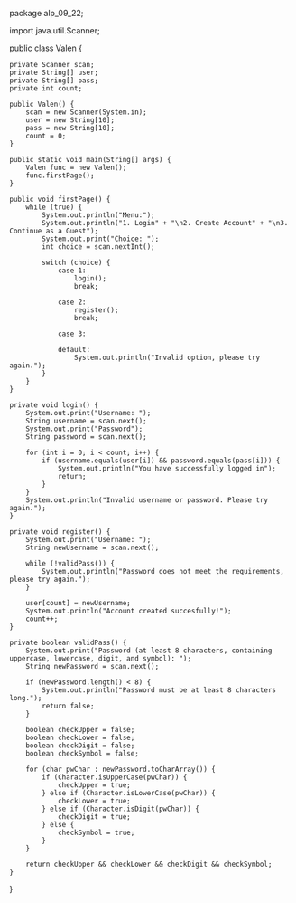 package alp_09_22;

import java.util.Scanner;

public class Valen {

    private Scanner scan;
    private String[] user;
    private String[] pass;
    private int count;

    public Valen() {
        scan = new Scanner(System.in);
        user = new String[10];
        pass = new String[10];
        count = 0;
    }

    public static void main(String[] args) {
        Valen func = new Valen();
        func.firstPage();
    }

    public void firstPage() {
        while (true) {
            System.out.println("Menu:");
            System.out.println("1. Login" + "\n2. Create Account" + "\n3. Continue as a Guest");
            System.out.print("Choice: ");
            int choice = scan.nextInt();

            switch (choice) {
                case 1:
                    login();
                    break;

                case 2:
                    register();
                    break;

                case 3:

                default:
                    System.out.println("Invalid option, please try again.");
            }
        }
    }

    private void login() {
        System.out.print("Username: ");
        String username = scan.next();
        System.out.print("Password");
        String password = scan.next();

        for (int i = 0; i < count; i++) {
            if (username.equals(user[i]) && password.equals(pass[i])) {
                System.out.println("You have successfully logged in");
                return;
            }
        }
        System.out.println("Invalid username or password. Please try again.");
    }

    private void register() {
        System.out.print("Username: ");
        String newUsername = scan.next();

        while (!validPass()) {
            System.out.println("Password does not meet the requirements, please try again.");
        }

        user[count] = newUsername;
        System.out.println("Account created succesfully!");
        count++;
    }

    private boolean validPass() {
        System.out.print("Password (at least 8 characters, containing uppercase, lowercase, digit, and symbol): ");
        String newPassword = scan.next();

        if (newPassword.length() < 8) {
            System.out.println("Password must be at least 8 characters long.");
            return false;
        }

        boolean checkUpper = false;
        boolean checkLower = false;
        boolean checkDigit = false;
        boolean checkSymbol = false;

        for (char pwChar : newPassword.toCharArray()) {
            if (Character.isUpperCase(pwChar)) {
                checkUpper = true;
            } else if (Character.isLowerCase(pwChar)) {
                checkLower = true;
            } else if (Character.isDigit(pwChar)) {
                checkDigit = true;
            } else {
                checkSymbol = true;
            }
        }

        return checkUpper && checkLower && checkDigit && checkSymbol;
    }
}
